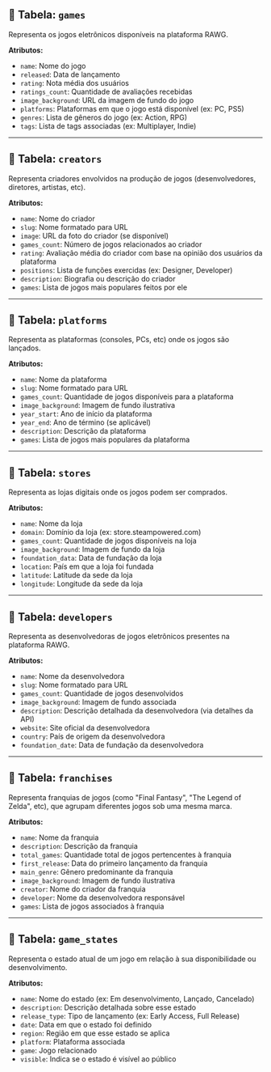 ## 🔸 Tabela: `games`

Representa os jogos eletrônicos disponíveis na plataforma RAWG.

**Atributos:**

- `name`: Nome do jogo  
- `released`: Data de lançamento  
- `rating`: Nota média dos usuários  
- `ratings_count`: Quantidade de avaliações recebidas  
- `image_background`: URL da imagem de fundo do jogo  
- `platforms`: Plataformas em que o jogo está disponível (ex: PC, PS5)  
- `genres`: Lista de gêneros do jogo (ex: Action, RPG)  
- `tags`: Lista de tags associadas (ex: Multiplayer, Indie)

---

## 🔸 Tabela: `creators`

Representa criadores envolvidos na produção de jogos (desenvolvedores, diretores, artistas, etc).

**Atributos:**

- `name`: Nome do criador  
- `slug`: Nome formatado para URL  
- `image`: URL da foto do criador (se disponível)  
- `games_count`: Número de jogos relacionados ao criador  
- `rating`: Avaliação média do criador com base na opinião dos usuários da plataforma  
- `positions`: Lista de funções exercidas (ex: Designer, Developer)  
- `description`: Biografia ou descrição do criador  
- `games`: Lista de jogos mais populares feitos por ele

---

## 🔸 Tabela: `platforms`

Representa as plataformas (consoles, PCs, etc) onde os jogos são lançados.

**Atributos:**

- `name`: Nome da plataforma  
- `slug`: Nome formatado para URL  
- `games_count`: Quantidade de jogos disponíveis para a plataforma  
- `image_background`: Imagem de fundo ilustrativa  
- `year_start`: Ano de início da plataforma  
- `year_end`: Ano de término (se aplicável)  
- `description`: Descrição da plataforma  
- `games`: Lista de jogos mais populares da plataforma

---

## 🔸 Tabela: `stores`

Representa as lojas digitais onde os jogos podem ser comprados.

**Atributos:**

- `name`: Nome da loja  
- `domain`: Domínio da loja (ex: store.steampowered.com)  
- `games_count`: Quantidade de jogos disponíveis na loja  
- `image_background`: Imagem de fundo da loja  
- `foundation_data`: Data de fundação da loja  
- `location`: País em que a loja foi fundada  
- `latitude`: Latitude da sede da loja  
- `longitude`: Longitude da sede da loja

---

## 🔸 Tabela: `developers`

Representa as desenvolvedoras de jogos eletrônicos presentes na plataforma RAWG.

**Atributos:**

- `name`: Nome da desenvolvedora  
- `slug`: Nome formatado para URL  
- `games_count`: Quantidade de jogos desenvolvidos  
- `image_background`: Imagem de fundo associada  
- `description`: Descrição detalhada da desenvolvedora (via detalhes da API)  
- `website`: Site oficial da desenvolvedora  
- `country`: País de origem da desenvolvedora  
- `foundation_date`: Data de fundação da desenvolvedora

---

## 🔸 Tabela: `franchises`

Representa franquias de jogos (como "Final Fantasy", "The Legend of Zelda", etc), que agrupam diferentes jogos sob uma mesma marca.

**Atributos:**

- `name`: Nome da franquia  
- `description`: Descrição da franquia  
- `total_games`: Quantidade total de jogos pertencentes à franquia  
- `first_release`: Data do primeiro lançamento da franquia  
- `main_genre`: Gênero predominante da franquia  
- `image_background`: Imagem de fundo ilustrativa  
- `creator`: Nome do criador da franquia  
- `developer`: Nome da desenvolvedora responsável  
- `games`: Lista de jogos associados à franquia

---

## 🔸 Tabela: `game_states`

Representa o estado atual de um jogo em relação à sua disponibilidade ou desenvolvimento.

**Atributos:**

- `name`: Nome do estado (ex: Em desenvolvimento, Lançado, Cancelado)  
- `description`: Descrição detalhada sobre esse estado  
- `release_type`: Tipo de lançamento (ex: Early Access, Full Release)  
- `date`: Data em que o estado foi definido  
- `region`: Região em que esse estado se aplica  
- `platform`: Plataforma associada  
- `game`: Jogo relacionado  
- `visible`: Indica se o estado é visível ao público
